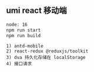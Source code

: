 ## umi react 移动端

```bash
node: 16
npm run start
npm run build
```

```
1) antd-mobile
2) react-redux @reduxjs/toolkit
3) dva 持久化存储在 localStorage
4) 接口请求
```